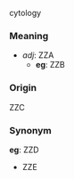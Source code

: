 cytology
### Meaning
+ _adj_: ZZA
	+ __eg__: ZZB

### Origin

ZZC

### Synonym

__eg__: ZZD

+ ZZE


